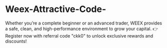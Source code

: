 # Weex-Attractive-Code-
Whether you’re a complete beginner or an advanced trader, WEEX provides a safe, clean, and high-performance environment to grow your capital.  👉 Register now with referral code "ckk0" to unlock exclusive rewards and discounts!
